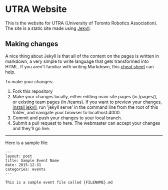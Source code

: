 # UTRA Website

This is the website for UTRA (University of Toronto Robotics Association). The site is a static site made using [Jekyll](https://jekyllrb.com).

## Making changes

A nice thing about Jekyll is that all of the content on the pages is written in markdown, a very simple to write language that gets transformed into HTML. If you aren't familiar with writing Markdown, this [cheat sheet](https://github.com/adam-p/markdown-here/wiki/Markdown-Cheatsheet) can help.

To make your changes:

1. Fork this repository
2. Make your changes locally, either editing main site pages (in /pages/), or existing team pages (in /teams). If you want to preview your changes, [install jekyll](http://jekyllrb.com/docs/installation/), run 'jekyll serve' in the command line from the root of this folder, and navigate your browser to localhost:4000.
3. Commit and push your changes to your local branch.
4. Submit a pull request to here. The webmaster can accept your changes and they'll go live.

* * *

Here is a sample file:
````
---
layout: post
title: Sample Event Name
date: 2015-12-31
categories: events
---

This is a sample event file called {FILENAME}.md
````

